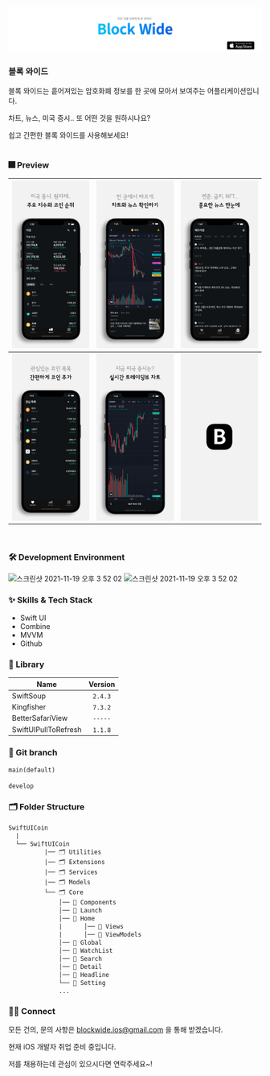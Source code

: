 <p>
  <a href = "https://apps.apple.com/us/app/%EB%B8%94%EB%A1%9D%EC%99%80%EC%9D%B4%EB%93%9C/id6444627253">
    <img src = "https://github.com/mwoo-git/SwiftUICoin/blob/main/SwiftUICoin/Image/1.png">
  </a>
</p>

### 블록 와이드
블록 와이드는 흩어져있는 암호화폐 정보를 한 곳에 모아서 보여주는 어플리케이션입니다.

차트, 뉴스, 미국 증시.. 또 어떤 것을 원하시나요?

쉽고 간편한 블록 와이드를 사용해보세요!  
<br/>

### 🎆 Preview
|<img src="https://github.com/mwoo-git/SwiftUICoin/blob/main/SwiftUICoin/Image/001.png" width="300">|<img src="https://github.com/mwoo-git/SwiftUICoin/blob/main/SwiftUICoin/Image/002.png" width="300">|<img src="https://github.com/mwoo-git/SwiftUICoin/blob/main/SwiftUICoin/Image/003.png" width="300">|
|:-:|:-:|:-:|
|<img src="https://github.com/mwoo-git/SwiftUICoin/blob/main/SwiftUICoin/Image/004.png" width="300">|<img src="https://github.com/mwoo-git/SwiftUICoin/blob/main/SwiftUICoin/Image/005.png" width="300">|<img src="https://github.com/mwoo-git/SwiftUICoin/blob/main/SwiftUICoin/Image/007.png" width="300">|

<br/>

### 🛠 Development Environment

<img width="77" alt="스크린샷 2021-11-19 오후 3 52 02" src="https://img.shields.io/badge/iOS-14.0+-silver"> <img width="95" alt="스크린샷 2021-11-19 오후 3 52 02" src="https://img.shields.io/badge/Xcode-13.2-blue">
<br/>

### :sparkles: Skills & Tech Stack
* Swift UI
* Combine
* MVVM
* Github

### 🎁 Library

| Name              | Version |
| ----------------- | :-----: |
| SwiftSoup         | `2.4.3` |
| Kingfisher        | `7.3.2` |
| BetterSafariView  | `-----` |
| SwiftUIPullToRefresh| `1.1.8` |

### 🔀 Git branch

```
main(default)

develop
```

### 🗂 Folder Structure

```
SwiftUICoin
  |
  └── SwiftUICoin
          |── 🗂 Utilities
          |── 🗂 Extensions
          |── 🗂 Services
          |── 🗂 Models
          └── 🗂 Core
              │── 📁 Components
              │── 📁 Launch
              │── 📁 Home
              |      │── 📁 Views
              |      │── 📁 ViewModels
              │── 📁 Global
              │── 📁 WatchList
              │── 📁 Search
              │── 📁 Detail
              │── 📁 Headline
              └── 📁 Setting
              ...
```

### 🧑‍💻 Connect

모든 건의, 문의 사항은 blockwide.ios@gmail.com 을 통해 받겠습니다.

현재 iOS 개발자 취업 준비 중입니다. 

저를 채용하는데 관심이 있으시다면 연락주세요~!

<br/>

